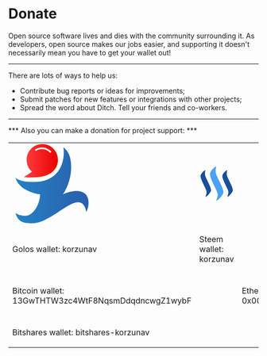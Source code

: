 # Donate

Open source software lives and dies with the community surrounding it. As developers, open source makes our jobs easier, and supporting it doesn't necessarily mean you have to get your wallet out!

***

There are lots of ways to help us:

* Contribute bug reports or ideas for improvements;
* Submit patches for new features or integrations with other projects;
* Spread the word about Ditch. Tell your friends and co-workers.

***

*** Also you can make a donation for project support: ***

<table>
 <tr>
  <td>
   <svg width="160px" height="160px" version="1.1" id="Layer_1" xmlns="http://www.w3.org/2000/svg" xmlns:xlink="http://www.w3.org/1999/xlink" x="0px" y="0px" viewBox="0 0 158 171.8" style="enable-background:new 0 0 158 171.8;" xml:space="preserve"><title>golos</title><style type="text/css"> .st0{fill:url(#XMLID_33_);} .st1{fill:url(#XMLID_34_);} .st2{fill:#FFFFFF;} </style><g id="XMLID_16_"><linearGradient id="XMLID_33_" gradientUnits="userSpaceOnUse" x1="17.9143" y1="36.2467" x2="91.7842" y2="36.2467"><stop offset="0" style="stop-color:#FF3F3F"></stop><stop offset="1" style="stop-color:#EB0000"></stop></linearGradient><path id="XMLID_3_" class="st0" d="M70.8,66L70.8,66c12.3-5.1,20.9-17.4,20.9-31.7C91.8,15.4,76.6,0,58,0 C39.3,0,24.1,15.4,24.1,34.3c0,10.3,4.5,19.5,11.6,25.8L17.9,72C17.9,72,53.6,75.1,70.8,66z"></path><linearGradient id="XMLID_34_" gradientUnits="userSpaceOnUse" x1="2.400511e-06" y1="89.2769" x2="157.8291" y2="89.2769"><stop offset="0" style="stop-color:#2482C5"></stop><stop offset="1" style="stop-color:#285FAC"></stop></linearGradient><path id="XMLID_11_" class="st1" d="M143.1,103.5c-17-6.1-40.7,5.7-40.7,5.7s18.3-24.5,17.9-60.7C120.1,22,110.7,13.4,103.5,7 c0.6,3.6,0.9,7.3,0.9,11c0,38.4-23.8,64.2-62.1,64.2c-15.9,0-30.5-0.1-42.2-9c0.2,0.6,1.9,7.9,8.7,15.5c3,3.4,7.1,6.8,12.4,9.7 c17.2,9.3,30.4,10.4,31.7,10.5c0.1,0.1,0.1,0.3,0.2,0.4c0,19.1-13.4,46.4-32.4,46.4c-2.9,0-5.7-0.4-8.4-1c-7.4-1.5-12-5.3-12-5.3 s2.6,19.9,24,21.9c23.5,2.2,34.3-2.9,57.6-17.1c24.9-15.2,43.8-31.3,58.3-27.3c11,3,12.8,20.5,12.8,20.5s3.3-6.9,4.3-13 C158.3,128,160.1,109.6,143.1,103.5z"></path></g><g id="XMLID_14_"><path id="XMLID_12_" class="st2" d="M57.2,11.1c7.1,0,13.5,3.2,17.8,8.2l2.7-2.3c-5-5.7-12.4-9.4-20.5-9.4c-5.7,0-11,1.8-15.4,4.8 l2,2.9C47.6,12.7,52.2,11.1,57.2,11.1z"></path></g></svg> 
  </td>
  <td>
   <svg width="160px" height="160px" viewBox="0 0 28 29" version="1.1" xmlns="http://www.w3.org/2000/svg" xmlns:xlink="http://www.w3.org/1999/xlink"> <title>steem</title> <desc>Created with Sketch.</desc> <defs></defs> <g id="Page-1" stroke="none" stroke-width="1" fill="none" fill-rule="evenodd"> <g id="steem" fill-rule="nonzero"> <path d="M4.22924444,3.23195745 C3.94488889,3.09004255 0.337866667,6.07148936 0.337866667,8.265 C0.332888889,11.2631064 4.54533333,18.0552766 5.25466667,20.6825532 C5.86506667,22.9359149 4.21928889,25.6403191 4.67164444,25.7631064 C5.0848,26.0284255 9.01475556,22.0486383 9.16782222,20.3518298 C9.36506667,17.6498936 4.57893333,9.77114894 4.19751111,7.73682979 C3.75511111,5.36253191 4.54782222,3.28502128 4.22924444,3.23195745 L4.22924444,3.23195745 L4.22924444,3.23195745 Z" id="Fill-1" fill="#1A5099"></path> <path d="M13.2321778,0.130191489 C12.8700444,-0.0505957447 8.26871111,3.74778723 8.26871111,6.54844681 C8.26373333,10.3715106 13.6353778,19.0338723 14.5394667,22.3812128 C15.3172444,25.2546809 13.2197333,28.7038298 13.7934222,28.8580851 C14.3235556,29.1949787 19.3324444,24.1242979 19.5296889,21.9573191 C19.7823111,18.5131064 13.6764444,8.46738298 13.1904889,5.86910638 C12.6267556,2.84878723 13.6353778,0.197446809 13.2321778,0.130191489 L13.2321778,0.130191489 L13.2321778,0.130191489 Z" id="Fill-2" fill="#4BA2F2"></path> <path d="M22.5238222,3.23195745 C22.2419556,3.09004255 18.6324444,6.07148936 18.6324444,8.265 C18.6280889,11.2631064 22.8399111,18.0552766 23.5498667,20.6825532 C24.1596444,22.9359149 22.5144889,25.6403191 22.9662222,25.7631064 C23.3818667,26.0284255 27.3124444,22.0486383 27.4630222,20.3518298 C27.6596444,17.6498936 22.8741333,9.77114894 22.4920889,7.73682979 C22.0503111,5.36253191 22.8424,3.28502128 22.5238222,3.23195745 L22.5238222,3.23195745 Z" id="Fill-3" fill="#1A5099"></path></g></g></svg>
  </td>
 </tr>
 <tr>
  <td> 
   <p class="bold-text">Golos wallet: korzunav</p>
  </td>
  <td>
   <p class="bold-text">Steem wallet: korzunav</p>
  </td>
 </tr>
 <tr>
  <td><div id="bitcoinlogo"></div><td>
  <td><div id="etheriumlogo"></div><td>
 </tr>
 <tr>
  <td><p class="bold-text">Bitcoin wallet: 13GwTHTW3zc4WtF8NqsmDdqdncwgZ1wybF</p><td>
  <td><p class="bold-text">Ethereum wallet: 0x0071f539764c04948Cc8B0dD21c765b2b34ef080</p><td>
 </tr>
 <tr>
  <td><div id="bitshareslogo"></div><td>
  <td><td>
 </tr>
 <tr>
  <td><p class="bold-text">Bitshares wallet: bitshares-korzunav</p><td>
  <td><td>
 </tr>
<table>